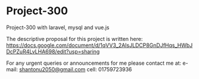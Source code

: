 # Project-300
Project-300 with laravel, mysql and vue.js  

The descriptive proposal for this project is written here:
https://docs.google.com/document/d/1qVV3_2AIsJLDCP8GnDJfHqs_HWbJDcPZuR4LvLHA698/edit?usp=sharing

For any urgent queries or announcements for me please contact me at:
e-mail: shantonu2050@gmail.com
cell: 01759723936
